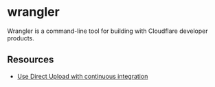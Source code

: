 # wrangler
Wrangler is a command-line tool for building with Cloudflare developer products.

## Resources
* [Use Direct Upload with continuous integration](https://developers.cloudflare.com/pages/how-to/use-direct-upload-with-continuous-integration/)

